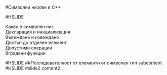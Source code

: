 #Символни низове в С++

#HSLIDE

Какво е символен низ  
Декларация и инициализация  
Въвеждане и извеждане  
Достъп до отделен елемент  
Допустими операции  
Вградени функции  

#HSLIDE
##Последователност от елементи от символен тип
subcontent
#HSLIDE
#slide2
content2

